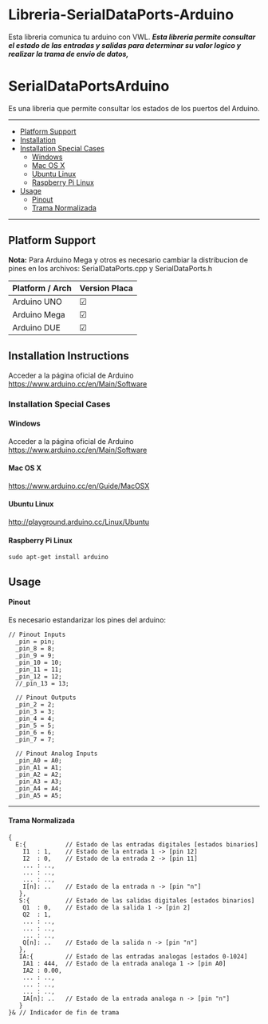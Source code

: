 Libreria-SerialDataPorts-Arduino
==========================

Esta libreria comunica tu arduino con VWL.
***Esta libreria permite consultar el estado de las entradas y salidas para determinar su valor logico y realizar la trama de envio de datos,***

# SerialDataPortsArduino

Es una libreria que permite consultar los estados de los puertos del Arduino.

***

* [Platform Support](#platform-support)
* [Installation](#installation-instructions)
* [Installation Special Cases](#installation-special-cases)
  * [Windows](#windows)
  * [Mac OS X](#mac-os-x)
  * [Ubuntu Linux](#ubuntu-linux)
  * [Raspberry Pi Linux](#raspberry-pi-linux)
* [Usage](#usage)
  * [Pinout](#pinout)
  * [Trama Normalizada](#trama-normalizada)

***
## Platform Support

**Nota:** Para Arduino Mega  y otros es necesario cambiar la distribucion de pines en los archivos: SerialDataPorts.cpp y SerialDataPorts.h

| Platform / Arch | Version Placa|
|       ---       | --- |
| Arduino UNO    |  ☑  |  
| Arduino Mega   |  ☑  |  
| Arduino DUE |  ☑  |  

## Installation Instructions

Acceder a la página oficial de Arduino
https://www.arduino.cc/en/Main/Software

### Installation Special Cases

#### Windows

Acceder a la página oficial de Arduino
https://www.arduino.cc/en/Main/Software

#### Mac OS X

https://www.arduino.cc/en/Guide/MacOSX

#### Ubuntu Linux

http://playground.arduino.cc/Linux/Ubuntu

#### Raspberry Pi Linux
```
sudo apt-get install arduino
```

## Usage


#### Pinout
Es necesario estandarizar los pines del arduino:

```
// Pinout Inputs
  _pin = pin;
  _pin_8 = 8;
  _pin_9 = 9;
  _pin_10 = 10;
  _pin_11 = 11;
  _pin_12 = 12;
  //_pin_13 = 13;

  // Pinout Outputs
  _pin_2 = 2;
  _pin_3 = 3;
  _pin_4 = 4;
  _pin_5 = 5;
  _pin_6 = 6;
  _pin_7 = 7;

  // Pinout Analog Inputs
  _pin_A0 = A0;
  _pin_A1 = A1;
  _pin_A2 = A2;
  _pin_A3 = A3;
  _pin_A4 = A4;
  _pin_A5 = A5;
```
***

#### Trama Normalizada
```
{
  E:{           // Estado de las entradas digitales [estados binarios]
    I1  : 1,    // Estado de la entrada 1 -> [pin 12]
    I2  : 0,    // Estado de la entrada 2 -> [pin 11]
    ... : ..,
    ... : ..,
    ... : ..,
    I[n]: ..    // Estado de la entrada n -> [pin "n"]
   },
   S:{          // Estado de las salidas digitales [estados binarios]
    Q1  : 0,    // Estado de la salida 1 -> [pin 2]
    Q2  : 1,
    ... : ..,
    ... : ..,
    ... : ..,
    Q[n]: ..    // Estado de la salida n -> [pin "n"]
   },
   IA:{         // Estado de las entradas analogas [estados 0-1024]
    IA1 : 444,  // Estado de la entrada analoga 1 -> [pin A0]
    IA2 : 0.00,
    ... : ..,
    ... : ..,
    ... : ..,
    IA[n]: ..   // Estado de la entrada analoga n -> [pin "n"]
   }
}& // Indicador de fin de trama
```
